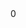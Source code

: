 <div class="social-share">
  <a class="btn btn-social btn-facebook btn-circle" href="http://www.facebook.com/sharer.php?u={page.url}" data-toggle="tooltip" title="" data-placement="bottom" role="button" data-original-title="Share on facebook"><i class="fa fa-facebook"></i></a>
  <span>0</span>
  <a class="btn btn-social btn-twitter btn-circle" data-toggle="tooltip" href="https://twitter.com/share?url=https://www.retroreversing.com&amp;text=RetroReversing&amp;hashtags=retroreversing" data-placement="bottom" role="button" data-original-title="Share on twitter"><i class="fa fa-twitter"></i></a>
  <a class="btn btn-social btn-google-plus btn-circle" href="https://plus.google.com/share?url={{ site.url }}" data-toggle="tooltip" title="" data-placement="bottom" role="button" data-original-title="Share on google-plus"><i class="fa fa-google-plus"></i></a>
</div>
